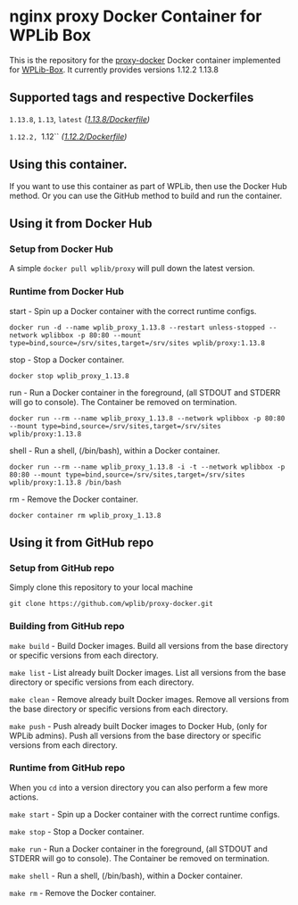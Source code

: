 # nginx proxy Docker Container for WPLib Box
This is the repository for the [proxy-docker](https://nginx.org/en/) Docker container implemented for [WPLib-Box](https://github.com/wplib/wplib-box).
It currently provides versions 1.12.2 1.13.8


## Supported tags and respective Dockerfiles

`1.13.8`, `1.13`, `latest` _([1.13.8/Dockerfile](https://github.com/wplib/proxy-docker/blob/master/1.13.8/Dockerfile))_

`1.12.2, `1.12`` _([1.12.2/Dockerfile](https://github.com/wplib/proxy-docker/blob/master/1.12.2/Dockerfile))_


## Using this container.
If you want to use this container as part of WPLib, then use the Docker Hub method.
Or you can use the GitHub method to build and run the container.


## Using it from Docker Hub

### Setup from Docker Hub
A simple `docker pull wplib/proxy` will pull down the latest version.


### Runtime from Docker Hub
start - Spin up a Docker container with the correct runtime configs.

`docker run -d --name wplib_proxy_1.13.8 --restart unless-stopped --network wplibbox -p 80:80 --mount type=bind,source=/srv/sites,target=/srv/sites wplib/proxy:1.13.8`

stop - Stop a Docker container.

`docker stop wplib_proxy_1.13.8`

run - Run a Docker container in the foreground, (all STDOUT and STDERR will go to console). The Container be removed on termination.

`docker run --rm --name wplib_proxy_1.13.8 --network wplibbox -p 80:80 --mount type=bind,source=/srv/sites,target=/srv/sites wplib/proxy:1.13.8`

shell - Run a shell, (/bin/bash), within a Docker container.

`docker run --rm --name wplib_proxy_1.13.8 -i -t --network wplibbox -p 80:80 --mount type=bind,source=/srv/sites,target=/srv/sites wplib/proxy:1.13.8 /bin/bash`

rm - Remove the Docker container.

`docker container rm wplib_proxy_1.13.8`


## Using it from GitHub repo

### Setup from GitHub repo
Simply clone this repository to your local machine

`git clone https://github.com/wplib/proxy-docker.git`


### Building from GitHub repo
`make build` - Build Docker images. Build all versions from the base directory or specific versions from each directory.


`make list` - List already built Docker images. List all versions from the base directory or specific versions from each directory.


`make clean` - Remove already built Docker images. Remove all versions from the base directory or specific versions from each directory.


`make push` - Push already built Docker images to Docker Hub, (only for WPLib admins). Push all versions from the base directory or specific versions from each directory.


### Runtime from GitHub repo
When you `cd` into a version directory you can also perform a few more actions.

`make start` - Spin up a Docker container with the correct runtime configs.


`make stop` - Stop a Docker container.


`make run` - Run a Docker container in the foreground, (all STDOUT and STDERR will go to console). The Container be removed on termination.


`make shell` - Run a shell, (/bin/bash), within a Docker container.


`make rm` - Remove the Docker container.


